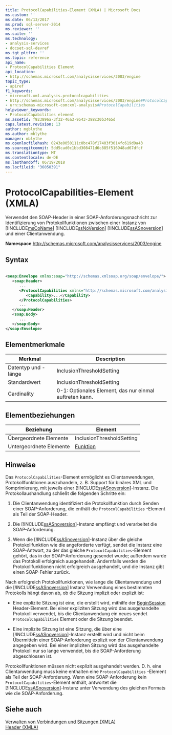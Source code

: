 ```yaml
---
title: ProtocolCapabilities-Element (XMLA) | Microsoft Docs
ms.custom: ''
ms.date: 06/13/2017
ms.prod: sql-server-2014
ms.reviewer: ''
ms.suite: ''
ms.technology:
- analysis-services
- docset-sql-devref
ms.tgt_pltfrm: ''
ms.topic: reference
api_name:
- ProtocolCapabilities Element
api_location:
- http://schemas.microsoft.com/analysisservices/2003/engine
topic_type:
- apiref
f1_keywords:
- microsoft.xml.analysis.protocolcapabilities
- http://schemas.microsoft.com/analysisservices/2003/engine#ProtocolCapabilities
- urn:schemas-microsoft-com:xml-analysis#ProtocolCapabilities
helpviewer_keywords:
- ProtocolCapabilities element
ms.assetid: f923896a-3f32-46a3-9543-388c30b3465d
caps.latest.revision: 13
author: mgblythe
ms.author: mblythe
manager: mblythe
ms.openlocfilehash: 0243e0050111c0bc478f17403f3014fc619d9a43
ms.sourcegitcommit: 5dd5cad0c1bbd308471d6c885f516948ad67dfcf
ms.translationtype: MT
ms.contentlocale: de-DE
ms.lasthandoff: 06/19/2018
ms.locfileid: "36050391"
---
```

# <a name="protocolcapabilities-element-xmla"></a>ProtocolCapabilities-Element (XMLA)
  Verwendet den SOAP-Header in einer SOAP-Anforderungsnachricht zur Identifizierung von Protokollfunktionen zwischen einer Instanz von [!INCLUDE[msCoName](../../../includes/msconame-md.md)] [!INCLUDE[ssNoVersion](../../../includes/ssnoversion-md.md)] [!INCLUDE[ssASnoversion](../../../includes/ssasnoversion-md.md)] und einer Clientanwendung.  
  
 **Namespace** http://schemas.microsoft.com/analysisservices/2003/engine  
  
## <a name="syntax"></a>Syntax  
  
```xml  
  
<soap:Envelope xmlns:soap="http://schemas.xmlsoap.org/soap/envelope/">  
   <soap:Header>  
      ...  
      <ProtocolCapabilities xmlns="http://schemas.microsoft.com/analysisservices/2003/engine">  
         <Capability>...</Capability>  
      </ProtocolCapabilities>  
      ...  
   </soap:Header>  
   <soap:Body>  
      ...  
   </soap:Body>  
</soap:Envelope>  
```  
  
## <a name="element-characteristics"></a>Elementmerkmale  
  
|Merkmal|Description|  
|--------------------|-----------------|  
|Datentyp und -länge|InclusionThresholdSetting|  
|Standardwert|InclusionThresholdSetting|  
|Cardinality|0-1: Optionales Element, das nur einmal auftreten kann.|  
  
## <a name="element-relationships"></a>Elementbeziehungen  
  
|Beziehung|Element|  
|------------------|-------------|  
|Übergeordnete Elemente|InclusionThresholdSetting|  
|Untergeordnete Elemente|[Funktion](../xml-elements-properties/capability-element-xmla.md)|  
  
## <a name="remarks"></a>Hinweise  
 Das `ProtocolCapabilities`-Element ermöglicht es Clientanwendungen, Protokollfunktionen auszuhandeln, z. B. Support für binäres XML und Komprimierung, mit jeweils einer [!INCLUDE[ssASnoversion](../../../includes/ssasnoversion-md.md)]-Instanz. Die Protokollaushandlung schließt die folgenden Schritte ein:  
  
1.  Die Clientanwendung identifiziert die Protokollfunktion durch Senden einer SOAP-Anforderung, die enthält die `ProtocolCapabilities` -Element als Teil der SOAP-Header.  
  
2.  Die [!INCLUDE[ssASnoversion](../../../includes/ssasnoversion-md.md)]-Instanz empfängt und verarbeitet die SOAP-Anforderung.  
  
3.  Wenn die [!INCLUDE[ssASnoversion](../../../includes/ssasnoversion-md.md)]-Instanz über die gleiche Protokollfunktion wie die angeforderte verfügt, sendet die Instanz eine SOAP-Antwort, zu der das gleiche `ProtocolCapabilities`-Element gehört, das in der SOAP-Anforderung gesendet wurde; außerdem wurde das Protokoll erfolgreich ausgehandelt. Andernfalls werden die Protokollfunktionen nicht erfolgreich ausgehandelt, und die Instanz gibt einen SOAP-Fehler zurück.  
  
 Nach erfolgreich Protokollfunktionen, wie lange die Clientanwendung und die [!INCLUDE[ssASnoversion](../../../includes/ssasnoversion-md.md)] Instanz Verwendung eines bestimmten Protokolls hängt davon ab, ob die Sitzung implizit oder explizit ist:  
  
-   Eine explizite Sitzung ist eine, die erstellt wird, mithilfe der [BeginSession](session-element-xmla.md) Header-Element. Bei einer expliziten Sitzung wird das ausgehandelte Protokoll verwendet, bis die Clientanwendung ein neues sendet `ProtocolCapabilities` Element oder die Sitzung beendet.  
  
-   Eine implizite Sitzung ist eine Sitzung, die über eine [!INCLUDE[ssASnoversion](../../../includes/ssasnoversion-md.md)]-Instanz erstellt wird und nicht beim Übermitteln einer SOAP-Anforderung explizit von der Clientanwendung angegeben wird. Bei einer impliziten Sitzung wird das ausgehandelte Protokoll nur so lange verwendet, bis die SOAP-Anforderung abgeschlossen ist.  
  
 Protokollfunktionen müssen nicht explizit ausgehandelt werden. D. h. eine Clientanwendung muss keine enthalten eine `ProtocolCapabilities` -Element als Teil der SOAP-Anforderung. Wenn eine SOAP-Anforderung kein `ProtocolCapabilities`-Element enthält, antwortet die [!INCLUDE[ssASnoversion](../../../includes/ssasnoversion-md.md)]-Instanz unter Verwendung des gleichen Formats wie die SOAP-Anforderung.  
  
## <a name="see-also"></a>Siehe auch  
 [Verwalten von Verbindungen und Sitzungen &#40;XMLA&#41;](../../multidimensional-models-scripting-language-assl-xmla/managing-connections-and-sessions-xmla.md)   
 [Header &#40;XMLA&#41;](xml-elements-headers.md)  
  
  